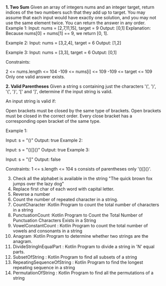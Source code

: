 **1. Two Sum**
Given an array of integers nums and an integer target, return indices of the two numbers such that they add up to target.
You may assume that each input would have exactly one solution, and you may not use the same element twice.
You can return the answer in any order.
Example 1:
Input: nums = [2,7,11,15], target = 9
Output: [0,1]
Explanation: Because nums[0] + nums[1] == 9, we return [0, 1].

Example 2:
Input: nums = [3,2,4], target = 6
Output: [1,2]

Example 3:
Input: nums = [3,3], target = 6
Output: [0,1]


Constraints:

2 <= nums.length <= 104
-109 <= nums[i] <= 109
-109 <= target <= 109
Only one valid answer exists.

**2. Valid Parentheses**
Given a string s containing just the characters '(', ')', '{', '}', '[' and ']', determine if the input string is valid.

An input string is valid if:

Open brackets must be closed by the same type of brackets.
Open brackets must be closed in the correct order.
Every close bracket has a corresponding open bracket of the same type.


Example 1:

Input: s = "()"
Output: true
Example 2:

Input: s = "()[]{}"
Output: true
Example 3:

Input: s = "(]"
Output: false

Constraints:
1 <= s.length <= 104
s consists of parentheses only '()[]{}'.

3. Check all the alphabet is available in the string
   "The quick brown fox jumps over the lazy dog"
4. Replace first char of each word with capital letter.
5. Reverse a number
6. Count the number of repeated character in a string.
7. CountCharacter :Kotlin Program to count the total number of characters in a string
8. PunctuationCount :Kotlin Program to Count the Total Number of Punctuation Characters Exists in a String
9. VowelConstantCount : Kotlin Program to count the total number of vowels and consonants in a string
10. Anagram :Kotlin Program to determine whether two strings are the anagram.
11. DivideStringInEqualPart : Kotlin Program to divide a string in 'N' equal parts.
12. SubsetOfString : Kotlin Program to find all subsets of a string
13. RepeatingSequenceOfString : Kotlin Program to find the longest repeating sequence in a string
14. PermutationOfString : Kotlin Program to find all the permutations of a string